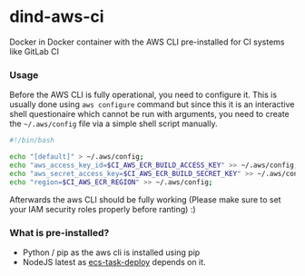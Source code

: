 # dind-aws-ci
Docker in Docker container with the AWS CLI pre-installed for CI systems like GitLab CI

### Usage
Before the AWS CLI is fully operational, you need to configure it. This is usually done using `aws configure` command but since this it is an interactive shell questionaire which cannot be run with arguments, you need to create the `~/.aws/config` file via a simple shell script manually.

```sh
#!/bin/bash

echo "[default]" > ~/.aws/config;
echo "aws_access_key_id=$CI_AWS_ECR_BUILD_ACCESS_KEY" >> ~/.aws/config;
echo "aws_secret_access_key=$CI_AWS_ECR_BUILD_SECRET_KEY" >> ~/.aws/config;
echo "region=$CI_AWS_ECR_REGION" >> ~/.aws/config;
```

Afterwards the aws CLI should be fully working (Please make sure to set your IAM security roles properly before ranting) :)

### What is pre-installed?
* Python / pip as the aws cli is installed using pip
* NodeJS latest as [ecs-task-deploy](https://github.com/mikestead/ecs-task-deploy) depends on it.
